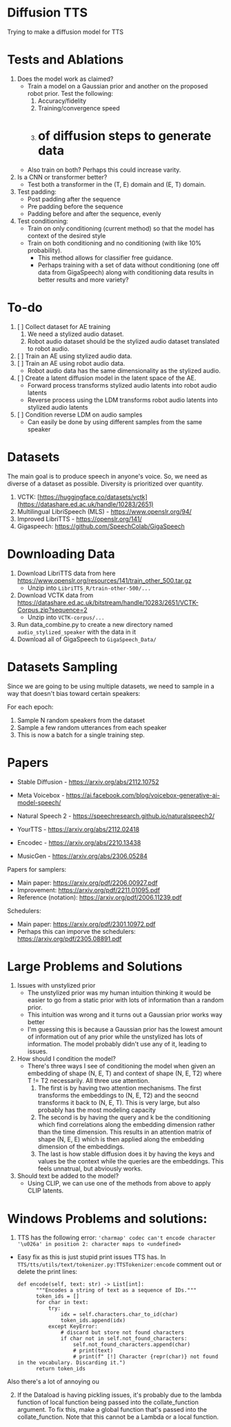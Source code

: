 # Diffusion TTS
Trying to make a diffusion model for TTS


# Tests and Ablations
1. Does the model work as claimed?
    - Train a model on a Gaussian prior and another on the proposed robot prior. Test the following:
        1. Accuracy/fidelity
        2. Training/convergence speed
        3. # of diffusion steps to generate data
    - Also train on both? Perhaps this could increase varity.
2. Is a CNN or transformer better?
    - Test both a transformer in the (T, E) domain and (E, T) domain.
3. Test padding:
    - Post padding after the sequence
    - Pre padding before the sequence
    - Padding before and after the sequence, evenly
4. Test conditioning:
    - Train on only conditioning (current method) so that the model has context of the desired style
    - Train on both conditioning and no conditioning (with like 10% probability).
        - This method allows for classifier free guidance.
        - Perhaps training with a set of data without conditioning (one off data from GigaSpeech) along
          with conditioning data results in better results and more variety?


# To-do
1. [ ] Collect dataset for AE training
    1. We need a stylized audio dataset.
    2. Robot audio dataset should be the stylized audio dataset translated to robot audio.
1. [ ] Train an AE using stylized audio data.
2. [ ] Train an AE using robot audio data.
    - Robot audio data has the same dimensionality as the stylized audio.
3. [ ] Create a latent diffusion model in the latent space of the AE.
    - Forward process transforms stylized audio latents into robot audio latents
    - Reverse process using the LDM transforms robot audio latents into stylized audio latents
4. [ ] Condition reverse LDM on audio samples
    - Can easily be done by using different samples from the same speaker


# Datasets
The main goal is to produce speech in anyone's voice. So, we need as diverse of a dataset as possible. Diversity is prioritized over quantity.
1. VCTK: [https://huggingface.co/datasets/vctk](https://datashare.ed.ac.uk/handle/10283/2651)
2. Multilingual LibriSpeech (MLS) - https://www.openslr.org/94/
3. Improved LibriTTS - https://openslr.org/141/
4. Gigaspeech: https://github.com/SpeechColab/GigaSpeech

# Downloading Data
1. Download LibriTTS data from here https://www.openslr.org/resources/141/train_other_500.tar.gz
   - Unzip into `LibriTTS_R/train-other-500/...`
2. Download VCTK data from https://datashare.ed.ac.uk/bitstream/handle/10283/2651/VCTK-Corpus.zip?sequence=2
   - Unzip into `VCTK-corpus/...`
3. Run data_combine.py to create a new directory named `audio_stylized_speaker` with the data in it
4. Download all of GigaSpeech to `GigaSpeech_Data/`

# Datasets Sampling
Since we are going to be using multiple datasets, we need to sample in a way that doesn't bias toward certain speakers:

For each epoch:
1. Sample N random speakers from the dataset
2. Sample a few random utterances from each speaker
3. This is now a batch for a single training step.

# Papers
- Stable Diffusion - https://arxiv.org/abs/2112.10752
- Meta Voicebox - https://ai.facebook.com/blog/voicebox-generative-ai-model-speech/
- Natural Speech 2 - https://speechresearch.github.io/naturalspeech2/
- YourTTS - https://arxiv.org/abs/2112.02418

- Encodec - https://arxiv.org/abs/2210.13438
- MusicGen - https://arxiv.org/abs/2306.05284

Papers for samplers:
- Main paper: https://arxiv.org/pdf/2206.00927.pdf
- Improvement: https://arxiv.org/pdf/2211.01095.pdf
- Reference (notation): https://arxiv.org/pdf/2006.11239.pdf

Schedulers:
- Main paper: https://arxiv.org/pdf/2301.10972.pdf
- Perhaps this can imporve the schedulers: https://arxiv.org/pdf/2305.08891.pdf






# Large Problems and Solutions
1. Issues with unstylized prior
    - The unstylized prior was my human intuition thinking it would be easier to go from a static prior with
      lots of information than a random prior.
    - This intuition was wrong and it turns out a Gaussian prior works way better
    - I'm guessing this is because a Gaussian prior has the lowest amount of information out of
      any prior while the unstylized has lots of information. The model probably didn't use
      any of it, leading to issues.
2. How should I condition the model?
    - There's three ways I see of conditioning the model when given an embedding of shape (N, E, T) and
      context of shape (N, E, T2) where T != T2 necessarily. All three use attention.
        1. The first is by having two attention mechanisms. The first transforms the embeddings to
           (N, E, T2) and the seocnd transforms it back to (N, E, T). This is very large, but
           also probably has the most modeling capacity
        2. The second is by having the query and k be the conditioning which find correlations
           along the embedding dimension rather than the time dimension. This results in an attention
           matrix of shape (N, E, E) which is then applied along the embedding dimension of the embeddings.
        3. The last is how stable diffusion does it by having the keys and values be the context
           while the queries are the embeddings. This feels unnatrual, but abviously works.
3. Should text be added to the model?
    - Using CLIP, we can use one of the methods from above to apply CLIP latents.







# Windows Problems and solutions:
1. TTS has the following error:
   `'charmap' codec can't encode character '\u026a' in position 2: character maps to <undefined>`
- Easy fix as this is just stupid print issues TTS has. In `TTS/tts/utils/text/tokenizer.py:TTSTokenizer:encode` comment out or delete the print lines:
  ```
  def encode(self, text: str) -> List[int]:
        """Encodes a string of text as a sequence of IDs."""
        token_ids = []
        for char in text:
            try:
                idx = self.characters.char_to_id(char)
                token_ids.append(idx)
            except KeyError:
                # discard but store not found characters
                if char not in self.not_found_characters:
                    self.not_found_characters.append(char)
                    # print(text)
                    # print(f" [!] Character {repr(char)} not found in the vocabulary. Discarding it.")
        return token_ids
  ```
 
 Also there's a lot of annoying ou

2. If the Dataload is having pickling issues, it's probably due to the lambda function of local function being passed into the collate_function argument. To fix this, make a global function that's passed into the collate_function. Note that this cannot be a Lambda or a local function.
